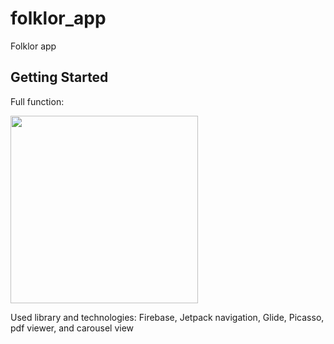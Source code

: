 # folklor_app

Folklor app

## Getting Started

Full function:

<p align="left">
  <img src="video/folklor.gif" width="300">
</p>

Used library and technologies: Firebase, Jetpack navigation, Glide, Picasso, pdf viewer, and carousel view 